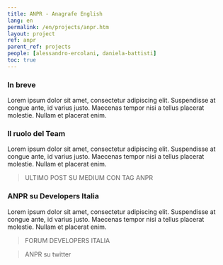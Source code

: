 ```yaml
---
title: ANPR - Anagrafe English
lang: en
permalink: /en/projects/anpr.htm
layout: project
ref: anpr
parent_ref: projects
people: [alessandro-ercolani, daniela-battisti]
toc: true
---
```


### In breve

Lorem ipsum dolor sit amet, consectetur adipiscing elit. Suspendisse at congue ante, id varius justo. Maecenas tempor nisi a tellus placerat molestie. Nullam et placerat enim. 

### Il ruolo del Team

Lorem ipsum dolor sit amet, consectetur adipiscing elit. Suspendisse at congue ante, id varius justo. Maecenas tempor nisi a tellus placerat molestie. Nullam et placerat enim. 

> ULTIMO POST SU MEDIUM CON TAG ANPR

### ANPR su Developers Italia

Lorem ipsum dolor sit amet, consectetur adipiscing elit. Suspendisse at congue ante, id varius justo. Maecenas tempor nisi a tellus placerat molestie. Nullam et placerat enim. 

> FORUM DEVELOPERS ITALIA

> ANPR su twitter
